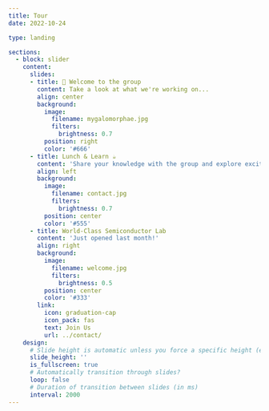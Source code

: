 ```yaml
---
title: Tour
date: 2022-10-24

type: landing

sections:
  - block: slider
    content:
      slides:
      - title: 👋 Welcome to the group
        content: Take a look at what we're working on...
        align: center
        background:
          image:
            filename: mygalomorphae.jpg
            filters:
              brightness: 0.7
          position: right
          color: '#666'
      - title: Lunch & Learn ☕️
        content: 'Share your knowledge with the group and explore exciting new topics together!'
        align: left
        background:
          image:
            filename: contact.jpg
            filters:
              brightness: 0.7
          position: center
          color: '#555'
      - title: World-Class Semiconductor Lab
        content: 'Just opened last month!'
        align: right
        background:
          image:
            filename: welcome.jpg
            filters:
              brightness: 0.5
          position: center
          color: '#333'
        link:
          icon: graduation-cap
          icon_pack: fas
          text: Join Us
          url: ../contact/
    design:
      # Slide height is automatic unless you force a specific height (e.g. '400px')
      slide_height: ''
      is_fullscreen: true
      # Automatically transition through slides?
      loop: false
      # Duration of transition between slides (in ms)
      interval: 2000
---
```

